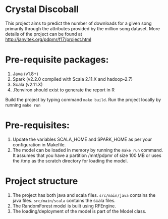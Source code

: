 # Crystal Discoball


This project aims to predict the number of downloads for a given song primarily through the attributes provided by the million song dataset.
More details of the project can be found at http://janvitek.org/pdpmr/f17/project.html

# Pre-requisite packages:
1. Java (v1.8+)
2. Spark (v2.2.0 compiled with Scala 2.11.X and hadoop-2.7)
3. Scala (v2.11.X)
4. .Renviron should exist to generate the report in R

Build the project by typing command `make build`. Run the project locally by running `make run`

# Pre-requisites:
1. Update the variables SCALA_HOME and SPARK_HOME as per your configuration in Makefile.
2. The model can be loaded in memory by running the `make run` command. It assumes that you have a partition /mnt/pdpmr of size 100 MB or
  uses the /tmp as the scratch directory for loading the model.

# Project structure
1. The project has both java and scala files. `src/main/java` contains the java files. `src/main/scala` contains the scala files.
2. The RandomForest model is built using RFEngine. 
3. The loading/deployment of the model is part of the Model class.
